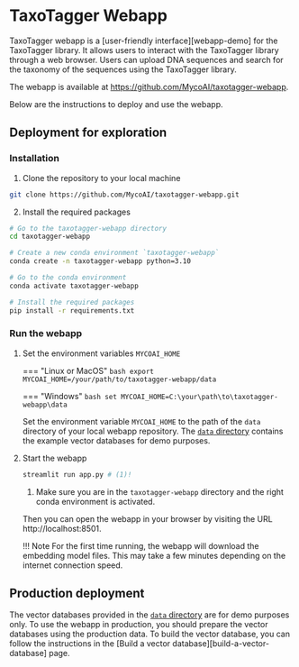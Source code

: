 # TaxoTagger Webapp

TaxoTagger webapp is a [user-friendly interface][webapp-demo] for the TaxoTagger library. It allows users to interact with the TaxoTagger library through a web browser. Users can upload DNA sequences and search for the taxonomy of the sequences using the TaxoTagger library.

The webapp is available at https://github.com/MycoAI/taxotagger-webapp.

Below are the instructions to deploy and use the webapp.

## Deployment for exploration

### Installation

1. Clone the repository to your local machine
```bash
git clone https://github.com/MycoAI/taxotagger-webapp.git
```

2. Install the required packages
```bash
# Go to the taxotagger-webapp directory
cd taxotagger-webapp

# Create a new conda environment `taxotagger-webapp`
conda create -n taxotagger-webapp python=3.10

# Go to the conda environment
conda activate taxotagger-webapp

# Install the required packages
pip install -r requirements.txt
```

### Run the webapp

1. Set the environment variables `MYCOAI_HOME`

    === "Linux or MacOS"
        ```bash
        export MYCOAI_HOME=/your/path/to/taxotagger-webapp/data
        ```

    === "Windows"
        ```bash
        set MYCOAI_HOME=C:\your\path\to\taxotagger-webapp\data
        ```

    Set the environment variable `MYCOAI_HOME` to the path of the `data` directory of your local webapp repository.
    The [`data` directory](https://github.com/MycoAI/taxotagger-webapp/tree/main/data) contains the example vector databases for demo purposes.


2. Start the webapp

    ```bash
    streamlit run app.py # (1)!
    ```

    1. Make sure you are in the `taxotagger-webapp` directory and the right conda environment is activated.

    Then you can open the webapp in your browser by visiting the URL http://localhost:8501.


    !!! Note
        For the first time running, the webapp will download the embedding model files. This may take a few minutes depending on the internet connection speed.

## Production deployment

The vector databases provided in the [`data` directory](https://github.com/MycoAI/taxotagger-webapp/tree/main/data) are for demo purposes only. 
To use the webapp in production, you should prepare the vector databases using the production data. 
To build the vector database, you can follow the instructions in the [Build a vector database][build-a-vector-database] page.